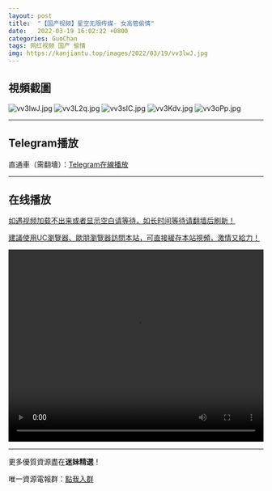 ```yaml
---
layout: post
title:  "【国产视频】星空无限传媒- 女高管偷情"
date:   2022-03-19 16:02:22 +0800
categories: GuoChan
tags: 网红视频 国产 偷情
img: https://kanjiantu.top/images/2022/03/19/vv3lwJ.jpg
---
```



## 視頻截圖

![vv3lwJ.jpg](https://kanjiantu.top/images/2022/03/19/vv3lwJ.jpg)
![vv3L2q.jpg](https://kanjiantu.top/images/2022/03/19/vv3L2q.jpg)
![vv3sIC.jpg](https://kanjiantu.top/images/2022/03/19/vv3sIC.jpg)
![vv3Kdv.jpg](https://kanjiantu.top/images/2022/03/19/vv3Kdv.jpg)
![vv3oPp.jpg](https://kanjiantu.top/images/2022/03/19/vv3oPp.jpg)

* * *
## Telegram播放

直通車（需翻墻）：[Telegram在線播放](https://t.me/mimeijingxuan/201)

* * *
## 在线播放
<u>如遇视频加载不出来或者显示空白请等待，如长时间等待请翻墙后刷新！</u>

<u>建議使用UC瀏覽器、歐朋瀏覽器訪問本站，可直接緩存本站視頻，激情又給力！</u>
<center><video src="https://cdn.publer.io/uploads/tmp/1648495800-24120-0343-0356/0e481f8a37508dc5d6ac81172259e14e.mp4" width="100%" height="380px" controls="controls"></video></center>


* * *
更多優質資源盡在**迷妹精選**！

唯一資源電報群：[點我入群](https://t.me/mimeijingxuan)


